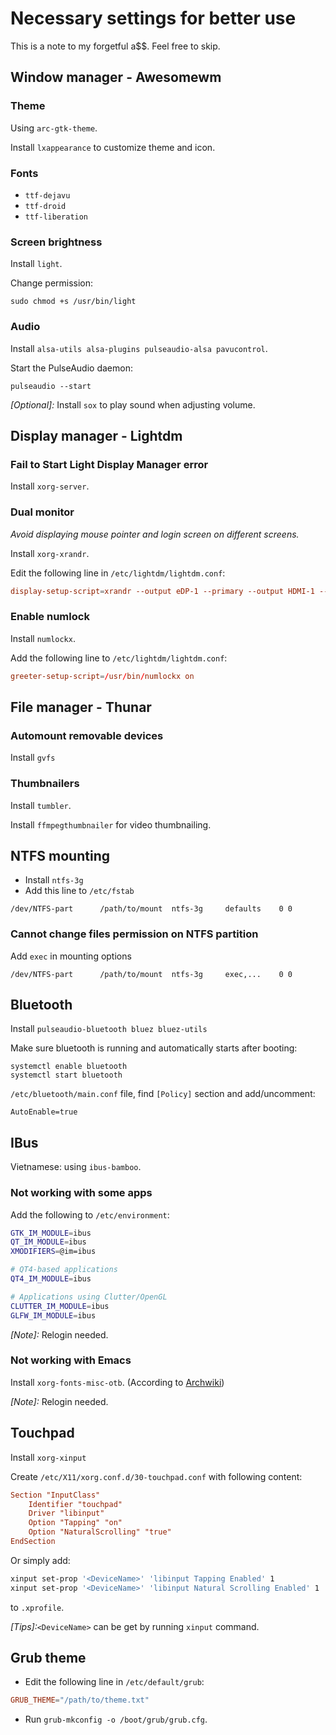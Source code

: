 # Necessary settings for better use
This is a note to my forgetful a$$. Feel free to skip.
## Window manager - Awesomewm
### Theme
Using `arc-gtk-theme`.

Install `lxappearance` to customize theme and icon.
### Fonts
- `ttf-dejavu `
- `ttf-droid`
- `ttf-liberation `

### Screen brightness
Install `light`.

Change permission:
```
sudo chmod +s /usr/bin/light
```
### Audio
Install `alsa-utils alsa-plugins pulseaudio-alsa pavucontrol`.

Start the PulseAudio daemon:
```
pulseaudio --start
```
*[Optional]:* Install `sox` to play sound when adjusting volume.
## Display manager - Lightdm
### Fail to Start Light Display Manager error
Install `xorg-server`.
### Dual monitor
*Avoid displaying mouse pointer and login screen on different screens.*

Install `xorg-xrandr`.

Edit the following line in `/etc/lightdm/lightdm.conf`:
```conf
display-setup-script=xrandr --output eDP-1 --primary --output HDMI-1 --off
```
### Enable numlock
Install `numlockx`.

Add the following line to `/etc/lightdm/lightdm.conf`:
```conf
greeter-setup-script=/usr/bin/numlockx on
```
## File manager - Thunar
### Automount removable devices
Install `gvfs`
### Thumbnailers
Install `tumbler`.

Install `ffmpegthumbnailer` for video thumbnailing.
## NTFS mounting
- Install `ntfs-3g`
- Add this line to `/etc/fstab`
```
/dev/NTFS-part		/path/to/mount	ntfs-3g		defaults	0 0
```
### Cannot change files permission on NTFS partition
Add `exec` in mounting options
```
/dev/NTFS-part		/path/to/mount	ntfs-3g		exec,...	0 0
```
## Bluetooth
Install `pulseaudio-bluetooth bluez bluez-utils`

Make sure bluetooth is running and automatically starts after booting:
```
systemctl enable bluetooth
systemctl start bluetooth
```
 `/etc/bluetooth/main.conf` file, find `[Policy]` section and add/uncomment:
```
AutoEnable=true
```
## IBus
Vietnamese: using `ibus-bamboo`.
### Not working with some apps
Add the following to `/etc/environment`:
```bash
GTK_IM_MODULE=ibus
QT_IM_MODULE=ibus
XMODIFIERS=@im=ibus

# QT4-based applications
QT4_IM_MODULE=ibus

# Applications using Clutter/OpenGL
CLUTTER_IM_MODULE=ibus
GLFW_IM_MODULE=ibus
```
*[Note]:* Relogin needed.
### Not working with Emacs
Install `xorg-fonts-misc-otb`. (According to [Archwiki](https://wiki.archlinux.org/title/Fcitx#Emacs))

*[Note]:* Relogin needed.
## Touchpad
Install `xorg-xinput`

Create `/etc/X11/xorg.conf.d/30-touchpad.conf` with following content:
```conf
Section "InputClass"
    Identifier "touchpad"
    Driver "libinput"
    Option "Tapping" "on"
    Option "NaturalScrolling" "true"
EndSection
```
Or simply add:
```bash
xinput set-prop '<DeviceName>' 'libinput Tapping Enabled' 1
xinput set-prop '<DeviceName>' 'libinput Natural Scrolling Enabled' 1
```
to `.xprofile`.

*[Tips]:*`<DeviceName>` can be get by running `xinput` command.
## Grub theme
- Edit the following line in `/etc/default/grub`:
```conf
GRUB_THEME="/path/to/theme.txt"
```
- Run `grub-mkconfig -o /boot/grub/grub.cfg`.
